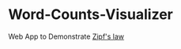 # Word-Counts-Visualizer

Web App to Demonstrate [Zipf's law](https://en.wikipedia.org/wiki/Zipf%27s_law)
